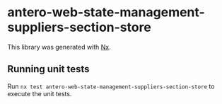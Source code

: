 # antero-web-state-management-suppliers-section-store

This library was generated with [Nx](https://nx.dev).

## Running unit tests

Run `nx test antero-web-state-management-suppliers-section-store` to execute the unit tests.
